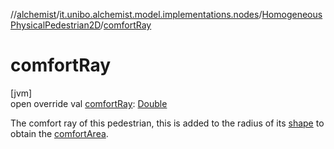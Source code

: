 //[alchemist](../../../index.md)/[it.unibo.alchemist.model.implementations.nodes](../index.md)/[HomogeneousPhysicalPedestrian2D](index.md)/[comfortRay](comfort-ray.md)

# comfortRay

[jvm]\
open override val [comfortRay](comfort-ray.md): [Double](https://kotlinlang.org/api/latest/jvm/stdlib/kotlin/-double/index.html)

The comfort ray of this pedestrian, this is added to the radius of its [shape](index.md#1628558488%2FProperties%2F-267951372) to obtain the [comfortArea](index.md#1931996608%2FProperties%2F-267951372).
